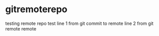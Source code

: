 # gitremoterepo
testing remote repo test
line 1 from git commit to remote
line 2 from git remote remote

